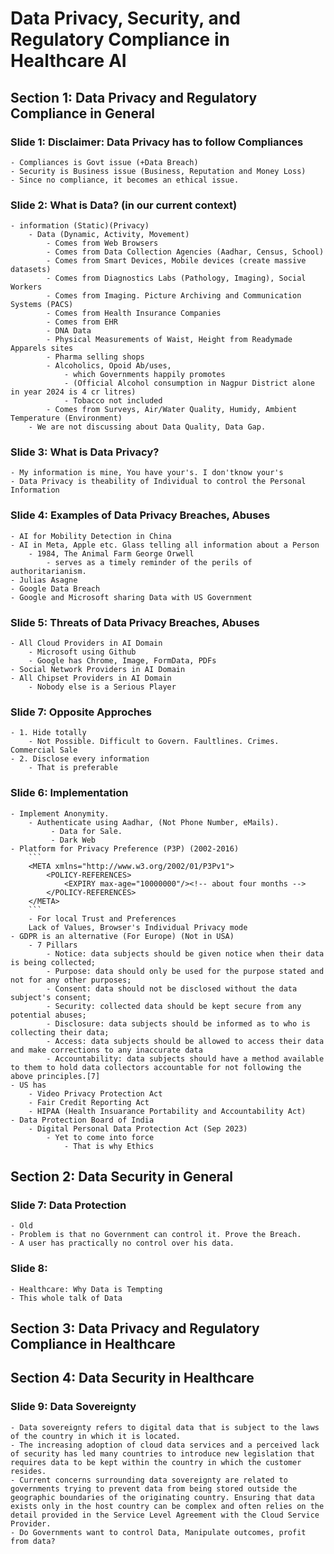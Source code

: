 # Data Privacy, Security, and Regulatory Compliance in Healthcare AI
## Section 1: Data Privacy and Regulatory Compliance in General
### Slide 1: Disclaimer: Data Privacy has to follow Compliances
    - Compliances is Govt issue (+Data Breach)
    - Security is Business issue (Business, Reputation and Money Loss)
    - Since no compliance, it becomes an ethical issue.
### Slide 2: What is Data? (in our current context)
    - information (Static)(Privacy)
        - Data (Dynamic, Activity, Movement)
            - Comes from Web Browsers
            - Comes from Data Collection Agencies (Aadhar, Census, School)
            - Comes from Smart Devices, Mobile devices (create massive datasets)
            - Comes from Diagnostics Labs (Pathology, Imaging), Social Workers
            - Comes from Imaging. Picture Archiving and Communication Systems (PACS)
            - Comes from Health Insurance Companies
            - Comes from EHR
            - DNA Data
            - Physical Measurements of Waist, Height from Readymade Apparels sites
            - Pharma selling shops
            - Alcoholics, Opoid Ab/uses, 
                - which Governments happily promotes
                - (Official Alcohol consumption in Nagpur District alone in year 2024 is 4 cr litres)
                - Tobacco not included
            - Comes from Surveys, Air/Water Quality, Humidy, Ambient Temperature (Environment)
        - We are not discussing about Data Quality, Data Gap.
### Slide 3: What is Data Privacy?
    - My information is mine, You have your's. I don'tknow your's
    - Data Privacy is theability of Individual to control the Personal Information
### Slide 4: Examples of Data Privacy Breaches, Abuses
    - AI for Mobility Detection in China
    - AI in Meta, Apple etc. Glass telling all information about a Person
        - 1984, The Animal Farm George Orwell
            - serves as a timely reminder of the perils of authoritarianism.
    - Julias Asagne
    - Google Data Breach
    - Google and Microsoft sharing Data with US Government
### Slide 5: Threats of Data Privacy Breaches, Abuses
    - All Cloud Providers in AI Domain
        - Microsoft using Github
        - Google has Chrome, Image, FormData, PDFs
    - Social Network Providers in AI Domain
    - All Chipset Providers in AI Domain
        - Nobody else is a Serious Player
### Slide 7: Opposite Approches
    - 1. Hide totally
        - Not Possible. Difficult to Govern. Faultlines. Crimes. Commercial Sale
    - 2. Disclose every information
        - That is preferable
### Slide 6: Implementation
    - Implement Anonymity.
        - Authenticate using Aadhar, (Not Phone Number, eMails).
             - Data for Sale.
             - Dark Web
    - Platform for Privacy Preference (P3P) (2002-2016)
        ```
        <META xmlns="http://www.w3.org/2002/01/P3Pv1">
            <POLICY-REFERENCES>
                <EXPIRY max-age="10000000"/><!-- about four months -->
            </POLICY-REFERENCES>
        </META>
        ```
        - For local Trust and Preferences
        Lack of Values, Browser's Individual Privacy mode
    - GDPR is an alternative (For Europe) (Not in USA)
        - 7 Pillars
            - Notice: data subjects should be given notice when their data is being collected;
            - Purpose: data should only be used for the purpose stated and not for any other purposes;
            - Consent: data should not be disclosed without the data subject's consent;
            - Security: collected data should be kept secure from any potential abuses;
            - Disclosure: data subjects should be informed as to who is collecting their data;
            - Access: data subjects should be allowed to access their data and make corrections to any inaccurate data
            - Accountability: data subjects should have a method available to them to hold data collectors accountable for not following the above principles.[7]
    - US has 
        - Video Privacy Protection Act
        - Fair Credit Reporting Act
        - HIPAA (Health Insuarance Portability and Accountability Act)
    - Data Protection Board of India
        - Digital Personal Data Protection Act (Sep 2023)
            - Yet to come into force
                - That is why Ethics
## Section 2: Data Security in General
### Slide 7: Data Protection
    - Old
    - Problem is that no Government can control it. Prove the Breach.
    - A user has practically no control over his data.
### Slide 8:
    - Healthcare: Why Data is Tempting
    - This whole talk of Data 
## Section 3: Data Privacy and Regulatory Compliance in Healthcare
## Section 4: Data Security in Healthcare
### Slide 9: Data Sovereignty
    - Data sovereignty refers to digital data that is subject to the laws of the country in which it is located.
    - The increasing adoption of cloud data services and a perceived lack of security has led many countries to introduce new legislation that requires data to be kept within the country in which the customer resides.
    - Current concerns surrounding data sovereignty are related to governments trying to prevent data from being stored outside the geographic boundaries of the originating country. Ensuring that data exists only in the host country can be complex and often relies on the detail provided in the Service Level Agreement with the Cloud Service Provider.
    - Do Governments want to control Data, Manipulate outcomes, profit from data?